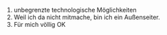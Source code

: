 1. unbegrenzte technologische Möglichkeiten
2. Weil ich da nicht mitmache, bin ich ein Außenseiter.
3. Für mich völlig OK